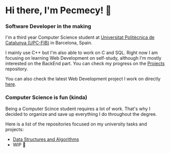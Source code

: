 # Hi there, I'm Pecmecy! 👋
### Software Developer in the making


I'm a third year Computer Science student at [Universitat Politècnica de Catalunya (UPC-FIB)](https://www.fib.upc.edu/en) in Barcelona, Spain.

I mainly use C++ but I'm also able to work on C and SQL. Right now I am focusing on learning Web Development on self-study, although I'm mostly interested on the BackEnd part.
You can check my progress on the [Projects](https://github.com/Pecmecy/Projects) repository.


You can also check the latest Web Development project I work on directly [here](https://pecmecy.github.io). 

### Computer Science is fun (kinda)

Being a Computer Scince student requires a lot of work. That's why I decided to organize and save up everything I do throughout the degree.

Here is a list of the repositories focused on my university tasks and projects:
  * [Data Structures and Algorithms](https://github.com/Pecmecy/FIB-EDA)
  * WIP 🚧
